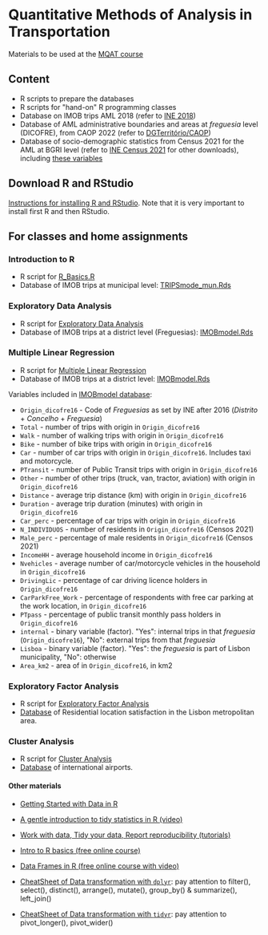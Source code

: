 # Quantitative Methods of Analysis in Transportation 
Materials to be used at the [MQAT course](https://fenix.tecnico.ulisboa.pt/disciplinas/MQAT11/2024-2025/1-semestre)

## Content

* R scripts to prepare the databases
* R scripts for "hand-on" R programming classes
* Database on IMOB trips AML 2018 (refer to [INE 2018](https://www.ine.pt/xportal/xmain?xpid=INE&xpgid=ine_publicacoes&PUBLICACOESpub_boui=349495406&PUBLICACOESmodo=2&&fbclid=IwAR2QzUZK0mUSEdKySZe1HqmObblKWR62vIyVhtVAAxrQhyNllna-DDfp2bk&xlang=pt))
* Database of AML administrative boundaries and areas at _freguesia_ level (DICOFRE), from CAOP 2022 (refer to [DGTerritório/CAOP](https://www.dgterritorio.gov.pt/cartografia/cartografia-tematica/caop))
* Database of socio-demographic statistics from Census 2021 for the AML at BGRI level (refer to [INE Census 2021](https://mapas.ine.pt/download/index2021.phtml) for other downloads), including [these variables](https://mapas.ine.pt/download/C2021_FSINTESE_VARIAVEIS.csv)

## Download R and RStudio

[Instructions for installing R and RStudio](Software_install.md). Note that it is very important to install first R and then RStudio. 
    
## For classes and home assignments

### Introduction to R

* R script for [R_Basics.R](https://github.com/U-Shift/MQAT/blob/main/code/classroom/R_Basics.R)
* Database of IMOB trips at municipal level: [TRIPSmode_mun.Rds](https://github.com/U-Shift/MQAT/raw/main/data/TRIPSmode_mun.Rds)

### Exploratory Data Analysis

* R script for [Exploratory Data Analysis](ExploratoryDataAnalysis.R)
* Database of IMOB trips at a district level (Freguesias): [IMOBmodel.Rds](data/IMOBmodel.Rds)

### Multiple Linear Regression

* R script for [Multiple Linear Regression](code/MultipleLinearRegression.R)
* Database of IMOB trips at a district level: [IMOBmodel.Rds](data/IMOBmodel.Rds)

Variables included in [IMOBmodel database](data/IMOBmodel.Rds):

* `Origin_dicofre16` - Code of _Freguesias_ as set by INE after 2016 (_Distrito_ + _Concelho_ + _Freguesia_)
* `Total` - number of trips with origin in `Origin_dicofre16`
* `Walk` - number of walking trips with origin in `Origin_dicofre16`
* `Bike` - number of bike trips with origin in `Origin_dicofre16`
* `Car` - number of car trips with origin in `Origin_dicofre16`. Includes taxi and motorcycle.
* `PTransit` - number of Public Transit trips with origin in `Origin_dicofre16`
* `Other` - number of other trips (truck, van, tractor, aviation) with origin in `Origin_dicofre16`
* `Distance` - average trip distance (km) with origin in `Origin_dicofre16`
* `Duration` - average trip duration (minutes) with origin in `Origin_dicofre16`
* `Car_perc` - percentage of car trips with origin in `Origin_dicofre16`
* `N_INDIVIDUOS` - number of residents in `Origin_dicofre16` (Censos 2021)
* `Male_perc` - percentage of male residents in `Origin_dicofre16` (Censos 2021)
* `IncomeHH` - average household income in `Origin_dicofre16`
* `Nvehicles` - average number of car/motorcycle vehicles in the household in `Origin_dicofre16`
* `DrivingLic` - percentage of car driving licence holders in `Origin_dicofre16`
* `CarParkFree_Work` - percentage of respondents with free car parking at the work location, in `Origin_dicofre16`
* `PTpass` - percentage of public transit monthly pass holders in `Origin_dicofre16`
* `internal` - binary variable (factor). "Yes": internal trips in that _freguesia_ (`Origin_dicofre16`), "No": external trips from that _freguesia_
* `Lisboa` - binary variable (factor). "Yes": the _freguesia_ is part of Lisbon municipality, "No": otherwise
* `Area_km2` - area of in `Origin_dicofre16`, in km2

### Exploratory Factor Analysis

* R script for [Exploratory Factor Analysis](code/classroom/FactorAnalysis.R)
* [Database](data/example_fact.sav) of Residential location satisfaction in the Lisbon metropolitan area.

### Cluster Analysis

* R script for [Cluster Analysis](code/classroom/ClusterAnalysis.R)
* [Database](data/Data_Aeroports_Clustersv1.xlsx) of international airports.

#### Other materials

* [Getting Started with Data in R](https://moderndive.netlify.app/1-getting-started.html)
* [A gentle introduction to tidy statistics in R (video)](https://posit.co/resources/videos/a-gentle-introduction-to-tidy-statistics-in-r/)
* [Work with data, Tidy your data, Report reproducibility (tutorials)](https://posit.cloud/learn/primers)
* [Intro to R basics (free online course)](https://www.datacamp.com/courses/free-introduction-to-r)
* [Data Frames in R (free online course with video)](https://www.classcentral.com/classroom/youtube-free-r-training-data-frames-in-r-91879)

* [CheatSheet of Data transformation with `dplyr`](https://rstudio.github.io/cheatsheets/data-transformation.pdf): pay attention to filter(), select(), distinct(), arrange(), mutate(), group_by() & summarize(), left_join()
* [CheatSheet of Data transformation with `tidyr`](https://rstudio.github.io/cheatsheets/tidyr.pdf): pay attention to pivot_longer(), pivot_wider()